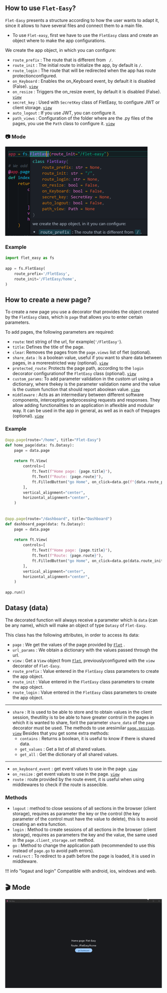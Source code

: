 ## How to use `Flet-Easy`?
`Flet-Easy` presents a structure according to how the user wants to adapt it, since it allows to have several files and connect them to a main file.

* To use `Flet-easy`, first we have to use the `FletEasy` class and create an object where to make the app configurations.

We create the app object, in which you can configure:

* `route_prefix` : The route that is different from ` /`.
* `route_init` : The initial route to initialize the app, by default is `/`.
* `route_login` : The route that will be redirected when the app has route protectionconfigured.
* `on_Keyboard` : Enables the on_Keyboard event, by default it is disabled (False). [`view`](/flet-easy/0.2/Events/keyboard-event/)
* `on_resize` : Triggers the on_resize event, by default it is disabled (False). [`view`](/flet-easy/0.2/Events/On-resize/)
* `secret_key` : Used with `SecretKey` class of FletEasy, to configure JWT or client storage. [`view`](/flet-easy/0.2/Basic-JWT/)
* `auto_logout` : If you use JWT, you can configure it.
* `path_views` : Configuration of the folder where are the .py files of the pages, you use the `Path` class to configure it. [`view`](/flet-easy/0.2/Add-pages/In-automatic/)

### 📷 **Mode**
![FletEasy](assets/images/FletEasy.png "FletEasy")
  
### **Example**
```Python
import flet_easy as fs

app = fs.FletEasy(
    route_prefix='/FletEasy',
    route_init='/FletEasy/home',
)
```

## How to create a new page?
To create a new page you use a decorator that provides the object created by the `FletEasy` class, which is `page` that allows you to enter certain parameters.

To add pages, the following parameters are required:

* `route`: text string of the url, for example(`'/FletEasy'`).
* `title`: Defines the title of the page.
* `clear`: Removes the pages from the `page.views` list of flet (optional).
* `share_data` : Is a boolean value, useful if you want to share data between pages, in a morerestricted way (optional). [`view`](/flet-easy/0.2/Data-sharing-between-pages/)
* `protected_route`: Protects the page path, according to the `login` decorator configurationof the `FletEasy` class (optional). [`view`](/flet-easy/0.2/Customized-app/Route-protection/)
* `custom_params`: To add parameter validation in the custom url using a dictionary, where thekey is the parameter validation name and the value is the custom function that should report aboolean value. [`view`](/flet-easy/0.2/dynamic-routes/#custom-validation)
* `middleware` : Acts as an intermediary between different software components, intercepting andprocessing requests and responses. They allow adding functionalities to an application in aflexible and modular way.  It can be used in the app in general, as well as in each of thepages (optional). [`view`](/flet-easy/0.2/Midleware/)


### **Example**
```Python hl_lines="1 16"
@app.page(route="/home", title="Flet-Easy")
def home_page(data: fs.Datasy):
    page = data.page

    return ft.View(
        controls=[
            ft.Text(f"Home page: {page.title}"),
            ft.Text(f"Route: {page.route}"),
            ft.FilledButton("go Home", on_click=data.go(f"{data.route_prefix}/dashboard")),
        ],
        vertical_alignment="center",
        horizontal_alignment="center",
    )


@app.page(route="/dashboard", title="Dashboard")
def dashboard_page(data: fs.Datasy):
    page = data.page

    return ft.View(
        controls=[
            ft.Text(f"Home page: {page.title}"),
            ft.Text(f"Route: {page.route}"),
            ft.FilledButton("go Home", on_click=data.go(data.route_init)),
        ],
        vertical_alignment="center",
        horizontal_alignment="center",
    )

app.run()
```

## Datasy (data)
The decorated function will always receive a parameter which is `data` (can be any name), which will make an object of type `Datasy` of `Flet-Easy`.

This class has the following attributes, in order to access its data:

* `page` : We get the values of the page provided by [`Flet`](https://flet.dev/docs/controls/page) .
* `url_params` : We obtain a dictionary with the values passed through the url.
* `view` : Get a `View` object from [`Flet`](https://flet.dev/docs/controls/view), previouslyconfigured with the `view` decorator of `Flet-Easy`.
* `route_prefix` : Value entered in the `FletEasy` class parameters to create the app object.
* `route_init` : Value entered in the `FletEasy` class parameters to create the app object.
* `route_login` : Value entered in the `FletEasy` class parameters to create the app object.
---
* `share` : It is used to be able to store and to obtain values in the client session, theutility is to be able to have greater control in the pages in which it is wanted to share, forit the parameter `share_data` of the `page` decorator must be used. The methods to use aresimilar [`page.session`](https://flet.dev/docs/guides/python/session-storage). [`view`](/flet-easy/0.2/Data-sharing-between-pages/)
Besides that you get some extra methods:
    * `contains` : Returns a boolean, it is useful to know if there is shared data.
    * `get_values` : Get a list of all shared values.
    * `get_all` : Get the dictionary of all shared values.
---

* `on_keyboard_event` : get event values to use in the page. [`view`](/flet-easy/0.2/Events/keyboard-event/)
* `on_resize` : get event values to use in the page. [`view`](/flet-easy/0.2/Events/On-resize/)
* `route` : route provided by the route event, it is useful when using middlewares to check if the route is assecible.

### **Methods**

* `logout` : method to close sessions of all sections in the browser (client storage), requires as parameter the key or the control (the key parameter of the control must have the value to delete), this is to avoid creating an extra function.
* `login` : Method to create sessions of all sections in the browser (client storage), requires as parameters the key and the value, the same used in the `page.client_storage.set` method.
* `go` : Method to change the application path (recommended to use this instead of `page.go` to avoid path errors).
* `redirect` : To redirect to a path before the page is loaded, it is used in middleware.


!!! info "logaut and login"
    Compatible with android, ios, windows and web.

## 🎬 **Mode**
![alt video](assets/gifs/use-example.gif "use example")